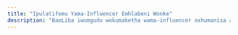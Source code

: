 ```yaml
---
title: "Ipulatifomu Yama-Influencer Emhlabeni Wonke"
description: "BaoLiba iwumgudu wokumaketha wama-influencer oxhumanisa ama-brand omhlaba nabadali baseNingizimu Afrika emazweni angaphezu kwama-50."
---
```


